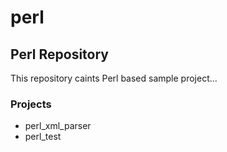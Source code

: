 # perl
<h2>Perl Repository</h3>

This repository caints Perl based sample project...

<h3>Projects</h3>
<ul>
<li>perl_xml_parser</li>
<li>perl_test</li>
</ul>

